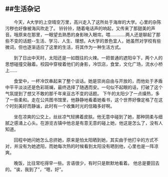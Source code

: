##生活杂记
---
&#160; &#160; &#160; &#160;今天，A大学的上空晴空万里，高兴走入了这所处于海岸的大学。心里的杂陈污秽也好像被海风吹走了。
铃铃铃，随着电话声的响起，又传来了那甜美的声音。哦原来在那里，一眼望去熟悉的身影映入眼帘。喂…………两人还是聊起了那些不变的话题--生活、学习、人生、理想。A大学的景色宜人，她虽然对学校有些微词，但也逐渐适应了这里的生活，将其作为一种生活方式。

&#160; &#160; &#160; &#160;到了日出中天时，太阳还是一如既往的火辣。一把普通的遮阳伞下，两个人的思想碰撞交融着。校园中穿梭着他们的身影，冷饮店，食堂，文化广场，流水小桥上……

&#160; &#160; &#160; &#160;食堂中，一杯冷饮串起来了整个谈话。她是崇尚自由与开放的，而他处于矛盾中平平淡淡还是色彩斑斓，最终选择了随遇而安。一句似不起眼的话，打破了这个气氛提到了想又不敢的那千年来亘古不变的话题。
下午的太阳少了一点燥热，多了一些柔和。走在公共图书馆里，他静静地看着她看书，这个世界好像定格了在这个时刻美好而静谧，此时有一个收集时光的信箱多好啊。

&#160; &#160; &#160; &#160;坐在凉爽的公交上，丝丝凉气轻拂着皮肤。他无意中碰到了她，那种阴柔与细腻之感涌上心头。在游览古镇中他总是有意无意的碰上她，他这是怎么了，没有人知道。

&#160; &#160; &#160; &#160;回程中她问她怎么总挤她，原来是怕太阳晒到她，其实由于他打伞的方式不对，并没有为她遮阳，而她每次热的时候看到太阳没有晒到他，心里也是一阵凉爽。

&#160; &#160; &#160; &#160;晚饭，比往常吃得早一些。言语很少，有时只是默默地看着。
他总是要回去的。“诶，我到了”，“嗯，好”。
